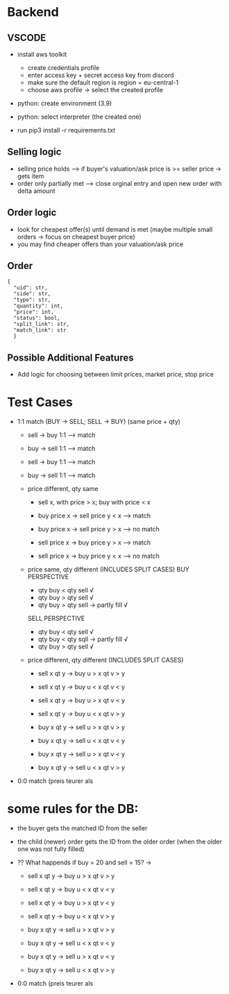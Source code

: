 # Backend

## VSCODE

- install aws toolkit

  - create credentials profile
  - enter access key + secret access key from discord
  - make sure the default region is region = eu-central-1
  - choose aws profile -> select the created profile

- python: create environment (3.9)
- python: select interpreter (the created one)
- run pip3 install -r requirements.txt

## Selling logic

- selling price holds --> if buyer's valuation/ask price is >= seller price -> gets item
- order only partially met --> close orginal entry and open new order with delta amount

## Order logic

- look for cheapest offer(s) until demand is met (maybe multiple small orders -> focus on cheapest buyer price)
- you may find cheaper offers than your valuation/ask price

## Order

    {
      "uid": str,
      "side": str,
      "type": str,
      "quantity": int,
      "price": int,
      "status": bool,
      "split_link": str,
      "match_link": str
      }

## Possible Additional Features

- Add logic for choosing between limit prices, market price, stop price

# Test Cases

- 1:1 match (BUY -> SELL; SELL -> BUY) (same price + qty)

  - sell -> buy 1:1 --> match
  - buy -> sell 1:1 --> match

  - sell -> buy 1:1 --> match
  - buy -> sell 1:1 --> match

  - price different, qty same

    - sell x, with price > x; buy with price < x
    - buy price x -> sell price y < x --> match
    - buy price x -> sell price y > x --> no match

    - sell price x -> buy price y > x --> match
    - sell price x -> buy price y < x --> no match

  - price same, qty different (INCLUDES SPLIT CASES)
    BUY PERSPECTIVE

    - qty buy < qty sell √
    - qty buy > qty sell √
    - qty buy > qty sell -> partly fill √

    SELL PERSPECTIVE

    - qty buy < qty sell √
    - qty buy < qty sqll -> partly fill √
    - qty buy > qty sell √

  - price different, qty different (INCLUDES SPLIT CASES)

    - sell x qt y -> buy u > x qt v > y
    - sell x qt y -> buy u < x qt v < y

    - sell x qt y -> buy u > x qt v < y
    - sell x qt y -> buy u < x qt v > y

    - buy x qt y -> sell u > x qt v > y
    - buy x qt y -> sell u < x qt v < y

    - buy x qt y -> sell u > x qt v < y
    - buy x qt y -> sell u < x qt v > y

- 0:0 match (preis teurer als

# some rules for the DB:

- the buyer gets the matched ID from the seller
- the child (newer) order gets the ID from the older order (when the older one was not fully filled)
- ?? What happends if buy = 20 and sell = 15? ->

  - sell x qt y -> buy u > x qt v > y
  - sell x qt y -> buy u < x qt v < y

  - sell x qt y -> buy u > x qt v < y
  - sell x qt y -> buy u < x qt v > y

  - buy x qt y -> sell u > x qt v > y
  - buy x qt y -> sell u < x qt v < y

  - buy x qt y -> sell u > x qt v < y
  - buy x qt y -> sell u < x qt v > y

- 0:0 match (preis teurer als
